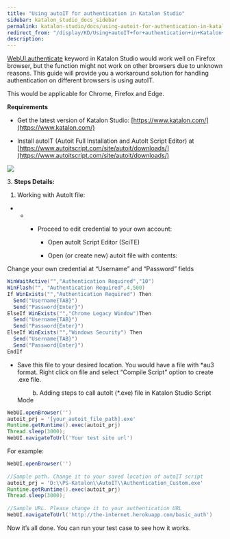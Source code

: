 ```yaml
---
title: "Using autoIT for authentication in Katalon Studio" 
sidebar: katalon_studio_docs_sidebar
permalink: katalon-studio/docs/using-autoit-for-authentication-in-katalon-studio.html 
redirect_from: "/display/KD/Using+autoIT+for+authentication+in+Katalon+Studio" 
description: 
---
```

[WebUI.authenticate](https://docs.katalon.com/display/KD/%5BWebUI%5D+Authenticate) keyword in Katalon Studio would work well on Firefox browser, but the function might not work on other browsers due to unknown reasons. This guide will provide you a workaround solution for handling authentication on different browsers is using autoIT.

This would be applicable for Chrome, Firefox and Edge.

**Requirements**

*   Get the latest version of Katalon Studio: [https://www.katalon.com/](https://www.katalon.com/)
    
*   Install autoIT (Autoit Full Installation and AutoIt Script Editor) at [https://www.autoitscript.com/site/autoit/downloads/](https://www.autoitscript.com/site/autoit/downloads/)
    

![](../../images/katalon-studio/docs/using-autoit-for-authentication-in-katalon-studio/wpMJM58XL4bJUF-zmJZPMKebEtKP5jEyWJJpawmha20-V2RugS)

3\. **Steps Details:**

1.  Working with AutoIt file:
    

*   *   *   Proceed to edit credential to your own account:
            
            *   Open autoIt Script Editor (SciTE)
                
            *   Open (or create new) autoit file with contents:
                

Change your own credential at “Username” and “Password” fields

```groovy
WinWaitActive("","Authentication Required","10")
WinFlash("", "Authentication Required",4,500)
If WinExists("","Authentication Required") Then
  Send("Username{TAB}")
  Send("Password{Enter}")
ElseIf WinExists("","Chrome Legacy Window")Then
  Send("Username{TAB}")
  Send("Password{Enter}")
ElseIf WinExists("","Windows Security") Then
  Send("Username{TAB}")
  Send("Password{Enter}")
EndIf
```

*   Save this file to your desired location. You would have a file with *au3 format. Right click on file and select “Compile Script” option to create .exe file.
    
             b. Adding steps to call autoIt (*.exe) file in Katalon Studio Script Mode
    

```groovy
WebUI.openBrowser('') 
autoit_prj = '[your_autoit_file_path].exe' 
Runtime.getRuntime().exec(autoit_prj) 
Thread.sleep(3000);
WebUI.navigateToUrl('Your test site url')
```

For example:

```groovy
WebUI.openBrowser('')
 
//Sample path. Change it to your saved location of autoIT script
autoit_prj = 'D:\\PS-Katalon\\AutoIT\\Authentication_Custom.exe'
Runtime.getRuntime().exec(autoit_prj)
Thread.sleep(3000);
 
//Sample URL. Please change it to your authentication URL
WebUI.navigateToUrl('http://the-internet.herokuapp.com/basic_auth')
```

  
Now it’s all done. You can run your test case to see how it works.